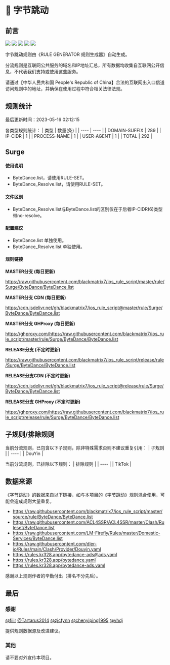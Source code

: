# 🧸 字节跳动

## 前言

![](https://shields.io/badge/-移除重复规则-ff69b4) ![](https://shields.io/badge/-DOMAIN与DOMAIN--SUFFIX合并-green) ![](https://shields.io/badge/-DOMAIN--SUFFIX间合并-critical) ![](https://shields.io/badge/-DOMAIN--SUFFIX与DOMAIN--KEYWORD合并-blue) ![](https://shields.io/badge/-IP--CIDR(6)合并-blueviolet) 

字节跳动规则由《RULE GENERATOR 规则生成器》自动生成。

分流规则是互联网公共服务的域名和IP地址汇总，所有数据均收集自互联网公开信息，不代表我们支持或使用这些服务。

请通过【中华人民共和国 People's Republic of China】合法的互联网出入口信道访问规则中的地址，并确保在使用过程中符合相关法律法规。

## 规则统计

最后更新时间：2023-05-16 02:12:15

各类型规则统计：
| 类型 | 数量(条)  | 
| ---- | ----  |
| DOMAIN-SUFFIX | 289  | 
| IP-CIDR | 1  | 
| PROCESS-NAME | 1  | 
| USER-AGENT | 1  | 
| TOTAL | 292  | 


## Surge 

#### 使用说明
- ByteDance.list，请使用RULE-SET。
- ByteDance_Resolve.list，请使用RULE-SET。

#### 文件区别
- ByteDance_Resolve.list与ByteDance.list的区别仅在于后者IP-CIDR(6)类型带no-resolve。

#### 配置建议
- ByteDance.list 单独使用。
- ByteDance_Resolve.list 单独使用。

#### 规则链接
**MASTER分支 (每日更新)**

https://raw.githubusercontent.com/blackmatrix7/ios_rule_script/master/rule/Surge/ByteDance/ByteDance.list

**MASTER分支 CDN (每日更新)**

https://cdn.jsdelivr.net/gh/blackmatrix7/ios_rule_script@master/rule/Surge/ByteDance/ByteDance.list

**MASTER分支 GHProxy (每日更新)**

https://ghproxy.com/https://raw.githubusercontent.com/blackmatrix7/ios_rule_script/master/rule/Surge/ByteDance/ByteDance.list

**RELEASE分支 (不定时更新)**

https://raw.githubusercontent.com/blackmatrix7/ios_rule_script/release/rule/Surge/ByteDance/ByteDance.list

**RELEASE分支CDN (不定时更新)**

https://cdn.jsdelivr.net/gh/blackmatrix7/ios_rule_script@release/rule/Surge/ByteDance/ByteDance.list

**RELEASE分支 GHProxy (不定时更新)**

https://ghproxy.com/https://raw.githubusercontent.com/blackmatrix7/ios_rule_script/release/rule/Surge/ByteDance/ByteDance.list

## 子规则/排除规则

当前分流规则，已包含以下子规则，除非特殊需求否则不建议重复引用：
| 子规则  | 
| ----  |
| DouYin  | 


当前分流规则，已排除以下规则：
| 排除规则  | 
| ----  |
| TikTok  | 

## 数据来源

《字节跳动》的数据来自以下链接，如与本项目的《字节跳动》规则混合使用，可能会造成规则大量重复。

- https://raw.githubusercontent.com/blackmatrix7/ios_rule_script/master/source/rule/ByteDance/ByteDance.list
- https://raw.githubusercontent.com/ACL4SSR/ACL4SSR/master/Clash/Ruleset/ByteDance.list
- https://raw.githubusercontent.com/LM-Firefly/Rules/master/Domestic-Services/ByteDance.list
- https://raw.githubusercontent.com/dler-io/Rules/main/Clash/Provider/Douyin.yaml
- https://rules.kr328.app/bytedance-ads@ads.yaml
- https://rules.kr328.app/bytedance.yaml
- https://rules.kr328.app/bytedance-ads.yaml


感谢以上规则作者的辛勤付出（排名不分先后）。

## 最后

### 感谢

[@fiiir](https://github.com/fiiir) [@Tartarus2014](https://github.com/Tartarus2014) [@zjcfynn](https://github.com/zjcfynn) [@chenyiping1995](https://github.com/chenyiping1995) [@vhdj](https://github.com/vhdj)

提供规则数据源及改进建议。

### 其他

请不要对外宣传本项目。